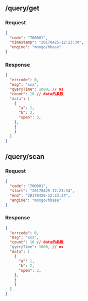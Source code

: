 ## /query/get
### Request

```json
{
  "code": "700001",
  "timestamp": "20170425-12:23:34",
  "engine": "mongo/hbase"
}
```

### Response
```json
{
  "errcode": 0,
  "msg": "xxx",
  "qyeryTime": 1000, // ms
  "count": 10 // data的条数
  "data": [
    {
      "a": 1,
      "b": 2,
      "open": 3,
    },
    {
    }
  ]
}
```
## /query/scan
### Request

```json
{
  "code": "700001",
  "start": "20170425-12:23:34",
  "end": "20170426-12:23:34",
  "engine": "mongo/hbase"
}
```

### Response
```json
{
  "errcode": 0,
  "msg": "xxx",
  "count": 10 // data的条数
  "qyeryTime": 1000, // ms
  "data": [
    {
      "a": 1,
      "b": 2,
      "open": 3,
    },
    {
    }
  ]
}
```
